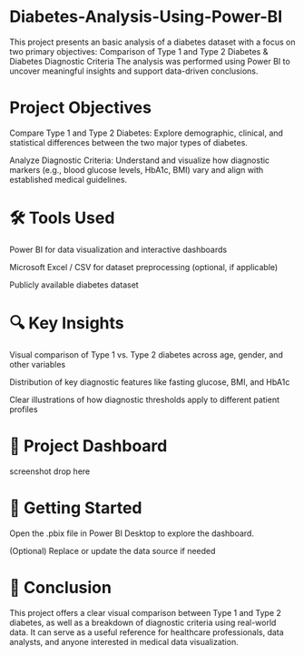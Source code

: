 # Diabetes-Analysis-Using-Power-BI
This project presents an basic analysis of a diabetes dataset with a focus on two primary objectives: Comparison of Type 1 and Type 2 Diabetes &amp; Diabetes Diagnostic Criteria
The analysis was performed using Power BI to uncover meaningful insights and support data-driven conclusions.

# Project Objectives
Compare Type 1 and Type 2 Diabetes:
Explore demographic, clinical, and statistical differences between the two major types of diabetes.

Analyze Diagnostic Criteria:
Understand and visualize how diagnostic markers (e.g., blood glucose levels, HbA1c, BMI) vary and align with established medical guidelines.
# 🛠️ Tools Used
Power BI for data visualization and interactive dashboards

Microsoft Excel / CSV for dataset preprocessing (optional, if applicable)

Publicly available diabetes dataset

# 🔍 Key Insights
Visual comparison of Type 1 vs. Type 2 diabetes across age, gender, and other variables

Distribution of key diagnostic features like fasting glucose, BMI, and HbA1c

Clear illustrations of how diagnostic thresholds apply to different patient profiles

# 📁 Project Dashboard
screenshot drop here

# 🚀 Getting Started
Open the .pbix file in Power BI Desktop to explore the dashboard.

(Optional) Replace or update the data source if needed

# 📌 Conclusion
This project offers a clear visual comparison between Type 1 and Type 2 diabetes, as well as a breakdown of diagnostic criteria using real-world data. It can serve as a useful reference for healthcare professionals, data analysts, and anyone interested in medical data visualization.
